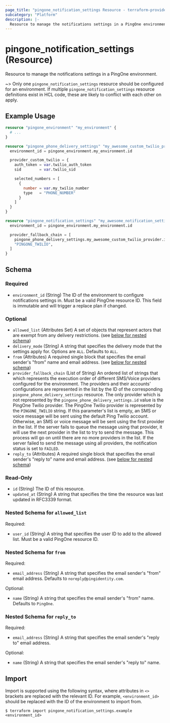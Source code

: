 ```yaml
---
page_title: "pingone_notification_settings Resource - terraform-provider-pingone"
subcategory: "Platform"
description: |-
  Resource to manage the notifications settings in a PingOne environment.
---
```


# pingone_notification_settings (Resource)

Resource to manage the notifications settings in a PingOne environment.

~> Only one `pingone_notification_settings` resource should be configured for an environment.  If multiple `pingone_notification_settings` resource definitions exist in HCL code, these are likely to conflict with each other on apply.

## Example Usage

```terraform
resource "pingone_environment" "my_environment" {
  # ...
}

resource "pingone_phone_delivery_settings" "my_awesome_custom_twilio_provider" {
  environment_id = pingone_environment.my_environment.id

  provider_custom_twilio = {
    auth_token = var.twilio_auth_token
    sid        = var.twilio_sid

    selected_numbers = [
      {
        number = var.my_twilio_number
        type   = "PHONE_NUMBER"
      }
    ]
  }
}

resource "pingone_notification_settings" "my_awesome_notification_settings" {
  environment_id = pingone_environment.my_environment.id

  provider_fallback_chain = [
    pingone_phone_delivery_settings.my_awesome_custom_twilio_provider.id,
    "PINGONE_TWILIO",
  ]
}
```

<!-- schema generated by tfplugindocs -->
## Schema

### Required

- `environment_id` (String) The ID of the environment to configure notifications settings in.  Must be a valid PingOne resource ID.  This field is immutable and will trigger a replace plan if changed.

### Optional

- `allowed_list` (Attributes Set) A set of objects that represent actors that are exempt from any delivery restrictions. (see [below for nested schema](#nestedatt--allowed_list))
- `delivery_mode` (String) A string that specifies the delivery mode that the settings apply for.  Options are `ALL`.  Defaults to `ALL`.
- `from` (Attributes) A required single block that specifies the email sender's "from" name and email address. (see [below for nested schema](#nestedatt--from))
- `provider_fallback_chain` (List of String) An ordered list of strings that which represents the execution order of different SMS/Voice providers configured for the environment. The providers and their accounts’ configurations are represented in the list by the ID of the corresponding `pingone_phone_delivery_settings` resource. The only provider which is not represented by the `pingone_phone_delivery_settings.id` value is the PingOne Twilio provider. The PingOne Twilio provider is represented by the `PINGONE_TWILIO` string. If this parameter's list is empty, an SMS or voice message will be sent using the default Ping Twilio account. Otherwise, an SMS or voice message will be sent using the first provider in the list. If the server fails to queue the message using that provider, it will use the next provider in the list to try to send the message. This process will go on until there are no more providers in the list. If the server failed to send the message using all providers, the notification status is set to `FAILED`.
- `reply_to` (Attributes) A required single block that specifies the email sender's "reply to" name and email address. (see [below for nested schema](#nestedatt--reply_to))

### Read-Only

- `id` (String) The ID of this resource.
- `updated_at` (String) A string that specifies the time the resource was last updated in RFC3339 format.

<a id="nestedatt--allowed_list"></a>
### Nested Schema for `allowed_list`

Required:

- `user_id` (String) A string that specifies the user ID to add to the allowed list.  Must be a valid PingOne resource ID.


<a id="nestedatt--from"></a>
### Nested Schema for `from`

Required:

- `email_address` (String) A string that specifies the email sender's "from" email address.  Defaults to `noreply@pingidentity.com`.

Optional:

- `name` (String) A string that specifies the email sender's "from" name.  Defaults to `PingOne`.


<a id="nestedatt--reply_to"></a>
### Nested Schema for `reply_to`

Required:

- `email_address` (String) A string that specifies the email sender's "reply to" email address.

Optional:

- `name` (String) A string that specifies the email sender's "reply to" name.

## Import

Import is supported using the following syntax, where attributes in `<>` brackets are replaced with the relevant ID.  For example, `<environment_id>` should be replaced with the ID of the environment to import from.

```shell
$ terraform import pingone_notification_settings.example <environment_id>
```
